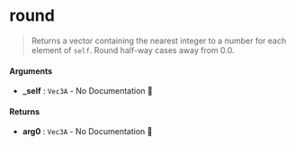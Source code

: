 # round

>  Returns a vector containing the nearest integer to a number for each element of `self`.
>  Round half-way cases away from 0.0.

#### Arguments

- **\_self** : `Vec3A` \- No Documentation 🚧

#### Returns

- **arg0** : `Vec3A` \- No Documentation 🚧